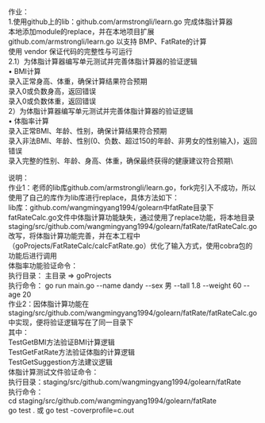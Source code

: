 作业：\
1.使用github上的lib：github.com/armstrongli/learn.go 完成体脂计算器\
本地添加module的replace，并在本地项目扩展 github.com/armstrongli/learn.go 以支持
BMP、FatRate的计算\
使用 vendor 保证代码的完整性与可运行\
2.1）为体脂计算器编写单元测试并完善体脂计算器的验证逻辑\
• BMI计算\
录入正常身高、体重，确保计算结果符合预期\
录入0或负数身高，返回错误\
录入0或负数体重，返回错误\
2）为体脂计算器编写单元测试并完善体脂计算器的验证逻辑\
• 体脂率计算\
录入正常BMI、年龄、性别，确保计算结果符合预期\
录入非法BMI、年龄、性别(0、负数、超过150的年龄、非男女的性别输入)，返回错误\
录入完整的性别、年龄、身高、体重，确保最终获得的健康建议符合预期\

说明：\
作业1：老师的lib库github.com/armstrongli/learn.go，fork完引入不成功，所以使用了自己的库作为lib库进行replace，具体方法如下：\
lib库：github.com/wangmingyang1994/golearn中fatRate目录下fatRateCalc.go文件中体脂计算功能缺失，通过使用了replace功能，将本地目录staging/src/github.com/wangmingyang1994/golearn/fatRate/fatRateCalc.go改写，将体脂计算功能完善，并在本工程中（goProjects/FatRateCalc/calcFatRate.go）优化了输入方式，使用cobra包的功能后进行调用\
体脂率功能验证命令：\
执行目录： 主目录 => goProjects\
执行命令： go run main.go --name dandy --sex 男 --tall 1.8 --weight 60 --age 20\
作业2：因体脂计算功能在staging/src/github.com/wangmingyang1994/golearn/fatRate/fatRateCalc.go中实现，便将验证逻辑写在了同一目录下\
其中：\
TestGetBMI方法验证BMI计算逻辑\
TestGetFatRate方法验证体脂的计算逻辑\
TestGetSuggestion方法建议逻辑\
体脂计算测试文件验证命令：\
执行目录：staging/src/github.com/wangmingyang1994/golearn/fatRate\
执行命令：\
cd staging/src/github.com/wangmingyang1994/golearn/fatRate\
go test . 或 go test -coverprofile=c.out

